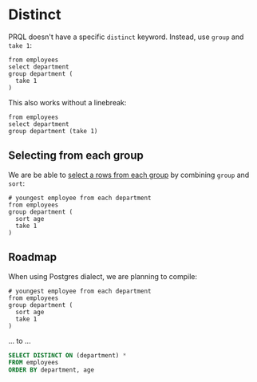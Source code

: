 # Distinct

PRQL doesn't have a specific `distinct` keyword. Instead, use `group` and `take 1`:

```prql
from employees
select department
group department (
  take 1
)
```

This also works without a linebreak:

```prql
from employees
select department
group department (take 1)
```

## Selecting from each group

We are be able to [select a rows from each
group](https://stackoverflow.com/questions/3800551/select-first-row-in-each-group-by-group)
by combining `group` and `sort`:

```prql
# youngest employee from each department
from employees
group department (
  sort age
  take 1
)
```

## Roadmap

When using Postgres dialect, we are planning to compile:

```prql_no_test
# youngest employee from each department
from employees
group department (
  sort age
  take 1
)
```

... to ...

```sql
SELECT DISTINCT ON (department) *
FROM employees
ORDER BY department, age
```
